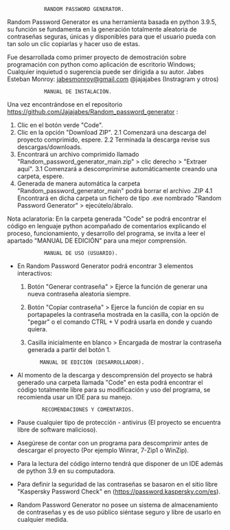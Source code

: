 				RANDOM PASSWORD GENERATOR.

Random Password Generator es una herramienta basada en python 3.9.5, 
su función se fundamenta en la generación totalmente aleatoria de contraseñas seguras, 
únicas y disponibles para que el usuario pueda con tan solo un clic copiarlas y hacer uso de estas.

Fue desarrollada como primer proyecto de demostración sobre programación con python 
como aplicación de escritorio Windows; Cualquier inquietud o sugerencia puede ser dirigida a su autor.
	Jabes Esteban Monroy: jabesmonroy@gmail.com
			      @jajajabes (Instragram y otros)


				MANUAL DE INSTALACIÓN.
Una vez encontrándose en el repositorio https://github.com/Jajajabes/Random_password_generator	:

1.	Clic en el botón verde "Code".
2.	Clic en la opción "Download ZIP". 2.1 Comenzará una descarga del proyecto comprimido, espere.
					  2.2 Terminada la descarga revise sus descargas/downloads.
3.	Encontrará un archivo comprimido llamado "Random_password_generator_main.zip" 
						      > clic derecho > "Extraer aquí".
			  			      3.1 Comenzará a descomprimirse automáticamente 
							  creando una carpeta, espere.
4.	Generada de manera automática la carpeta "Random_password_generator_main" podrá borrar el archivo .ZIP
			  	 	      4.1 Encontrará en dicha carpeta un fichero de tipo .exe nombrado 
			  		          "Random Password Generator" > ejecútelo/ábralo.

Nota aclaratoria: En la carpeta generada "Code" se podrá encontrar el código en lenguaje python acompañado de 
	          comentarios explicando el proceso, funcionamiento, y desarrollo del programa, se invita
		  a leer el apartado "MANUAL DE EDICIÓN" para una mejor comprensión.


				MANUAL DE USO (USUARIO).
-	En Random Password Generator podrá encontrar 3 elementos interactivos:
	1.	Botón "Generar contraseña" > Ejerce la función de generar una nueva contraseña aleatoria siempre.
	2.	Botón "Copiar contraseña" > Ejerce la función de copiar en su portapapeles la contraseña mostrada
					    en la casilla, con la opción de "pegar" o el comando CTRL + V
					    podrá usarla en donde y cuando quiera.
	3.	Casilla inicialmente en blanco > Encargada de mostrar la contraseña generada a partir del botón 1.


				MANUAL DE EDICIÓN (DESARROLLADOR).
-	Al momento de la descarga y descomprensión del proyecto se habrá generado una carpeta llamada "Code" 
	en esta podrá encontrar el código totalmente libre para su modificación y uso del programa, 
	se recomienda usar un IDE para su manejo.


				RECOMENDACIONES Y COMENTARIOS.
-	Pause cualquier tipo de protección - antivirus (El proyecto se encuentra libre de software malicioso).
-	Asegúrese de contar con un programa para descomprimir antes de descargar el proyecto 
							(Por ejemplo Winrar, 7-Zip1 o WinZip).
-	Para la lectura del código interno tendrá que disponer de un IDE además de python 3.9 en su computadora.
-	Para definir la seguridad de las contraseñas se basaron en el sitio libre "Kaspersky Password Check" en
									    (https://password.kaspersky.com/es).
-	Random Password Generator no posee un sistema de almacenamiento de contraseñas y es de uso público
	siéntase seguro y libre de usarlo en cualquier medida.

